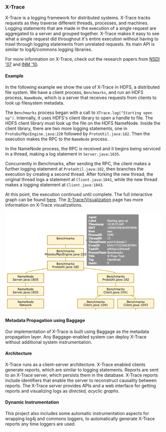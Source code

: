 ### X-Trace

X-Trace is a logging framework for distributed systems.  X-Trace tracks requests as they traverse different threads, processes, and machines.  Logging statements that are made in the execution of a single request are aggregated to a server and grouped together.  X-Trace makes it easy to see what a single request did throughout it's entire execution without having to trawl through logging statements from unrelated requests.  Its main API is similar to log4j/commons logging libraries.

For more information on X-Trace, check out the research papers from [NSDI '07](http://www.cs.berkeley.edu/~istoica/papers/2007/xtr-nsdi07.pdf) and [INM '10](http://static.usenix.org/events/inm10/tech/full_papers/Fonseca.pdf).  

#### Example

In the following example we show the use of X-Trace in HDFS, a distributed file system.  We have a client process, `Benchmarks`, and run an HDFS process, `NameNode`, which is a server that receives requests from clients to look up filesystem metadata.

The `Benchmarks` process began with a call to `XTrace.log("Starting open op")`.  Internally, it uses HDFS's client library to open a handle to file.  The HDFS client library must look up the file on the HDFS NameNode.  Inside the client library, there are two more logging statements, one in `ProtobufRpcEngine.java:220` followed by `ProtoUtil.java:182`.  Then the execution makes the RPC to the `NameNode` process.

In the NameNode process, the RPC is received and it begins being serviced in a thread, making a log statement in `Server.java:1835`.

Concurrently in Benchmarks, after sending the RPC, the client makes a further logging statement at `ProtoUtil.java:182`, then branches the execution by creating a second thread.  After forking the new thread, the original thread logs a statement at `Client.java:1041`, while the new thread makes a logging statement at `Client.java:1043`.

At this point, the execution continued until complete.  The full interactive graph can be found [here](http://cs.brown.edu/~jcmace/xtrace_viz/graph.html?id=e065aa1a3bfe4eff.json).  The [X-Trace/Visualization](xtrace/visualization) page has more information on X-Trace visualizations.

![X-Trace Example](docs/images/xtrace_example.png "Example X-Trace DAG")

#### Metadata Propagation using Baggage

Our implementation of X-Trace is built using Baggage as the metadata propagation layer.  Any Baggage-enabled system can deploy X-Trace without additional system instrumentation.

#### Architecture

X-Trace runs as a client-server architecture.  X-Trace enabled clients generate *reports*, which are similar to logging statements.  Reports are sent to an X-Trace server, which persists them in the database.  X-Trace reports include identifiers that enable the server to reconstruct causality between reports.  The X-Trace server provides APIs and a web interface for getting reports and visualizing logs as *directed, acyclic graphs*.

#### Dynamic Instrumentation

This project also includes some automatic instrumentation aspects for wrapping log4j and commons loggers, to automatically generate X-Trace reports any time loggers are used.
